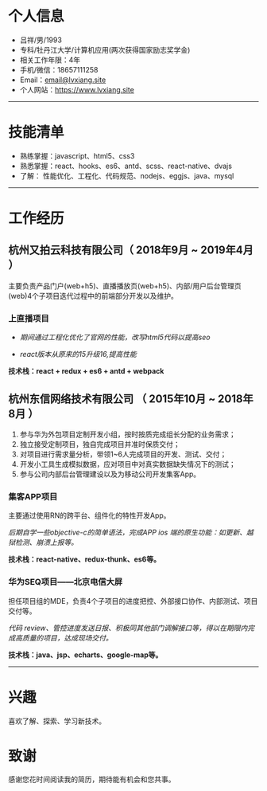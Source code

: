 # 个人信息
* 吕祥/男/1993
* 专科/牡丹江大学/计算机应用(两次获得国家励志奖学金)
* 相关工作年限：4年
* 手机/微信：18657111258
* Email：email@lvxiang.site
* 个人网站：https://www.lvxiang.site
- - -
# 技能清单
- 熟练掌握：javascript、html5、css3
- 熟悉掌握：react、hooks、es6、antd、scss、react-native、dvajs
- 了解： 性能优化、工程化、代码规范、nodejs、eggjs、java、mysql
- - -
# 工作经历
## 杭州又拍云科技有限公司（ 2018年9月 ~ 2019年4月 ）
主要负责产品门户(web+h5)、直播播放页(web+h5)、内部/用户后台管理页(web)4个子项目迭代过程中的前端部分开发以及维护。
### 上直播项目
* *期间通过工程化优化了官网的性能，改写html5代码以提高seo*

* *react版本从原来的15升级16,提高性能*

**技术栈：react + redux + es6 + antd + webpack**
## 杭州东信网络技术有限公司 （ 2015年10月 ~ 2018年8月 ）
1. 参与华为外包项目定制开发小组，按时按质完成组长分配的业务需求；
2. 独立接受定制项目，独自完成项目并准时保质交付；
3. 对项目进行需求量分析，带领1~6人完成项目的开发、测试、交付；
4. 开发小工具生成模拟数据，应对项目中对真实数据缺失情况下的测试；
5. 参与公司内部后台管理建设以及为移动公司开发集客App。


### 集客APP项目
主要通过使用RN的跨平台、组件化的特性开发App。

*后期自学一些objective-c的简单语法，完成APP ios 端的原生功能：如更新、越狱检测、崩溃上报等。*

**技术栈：react-native、redux-thunk、es6等。**
### 华为SEQ项目——北京电信大屏
担任项目组的MDE，负责4个子项目的进度把控、外部接口协作、内部测试、项目交付等。

*代码 review、管控进度发送日报、积极同其他部门调解接口等，得以在期限内完成高质量的项目，达成现场交付。*

**技术栈：java、jsp、echarts、google-map等。**
- - -

# 兴趣

喜欢了解、探索、学习新技术。

# 致谢

感谢您花时间阅读我的简历，期待能有机会和您共事。